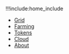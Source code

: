 !!!include:home_include
- [Grid](@tfgrid_home)
- [Farming](@farming_home)
- [Tokens](@tokens_home)
- [Cloud](@cloud_home)
- [About](@about)


<!-- - [Knowledge Base](@wiki_overview) -->